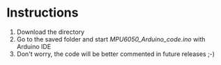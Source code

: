 # Instructions
1. Download the directory
2. Go to the saved folder and start *MPU6050_Arduino_code.ino* with Arduino IDE
3. Don't worry, the code will be better commented in future releases ;-)
